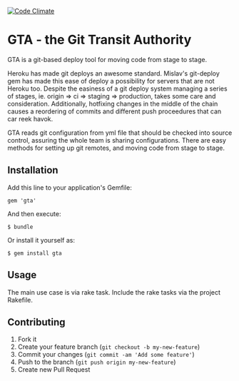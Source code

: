 [![Code Climate](https://codeclimate.com/github/socialchorus/gta.png)](https://codeclimate.com/github/socialchorus/gta)

# GTA - the Git Transit Authority

GTA is a git-based deploy tool for moving code from stage to stage.

Heroku has made git deploys an awesome standard. Mislav's git-deploy gem
has made this ease of deploy a possibility for servers that are not
Heroku too. Despite the easiness of a git deploy system managing a
series of stages, ie. origin => ci => staging => production, takes some
care and consideration. Additionally, hotfixing changes in the middle of
the chain causes a reordering of commits and different push proceedures
that can car reek havok.

GTA reads git configuration from yml file that should be checked into
source control, assuring the whole team is sharing configurations. There
are easy methods for setting up git remotes, and moving code from stage
to stage. 

## Installation

Add this line to your application's Gemfile:

    gem 'gta'

And then execute:

    $ bundle

Or install it yourself as:

    $ gem install gta

## Usage

The main use case is via rake task. Include the rake tasks via the
project Rakefile.

    

## Contributing

1. Fork it
2. Create your feature branch (`git checkout -b my-new-feature`)
3. Commit your changes (`git commit -am 'Add some feature'`)
4. Push to the branch (`git push origin my-new-feature`)
5. Create new Pull Request
